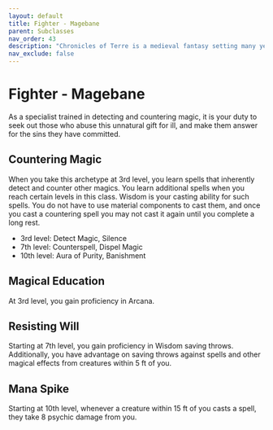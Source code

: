 ```yaml
---
layout: default
title: Fighter - Magebane
parent: Subclasses
nav_order: 43
description: "Chronicles of Terre is a medieval fantasy setting many years in the writing."
nav_exclude: false
---
```


# Fighter - Magebane

As a specialist trained in detecting and countering magic, it is your duty to seek out those who abuse this unnatural gift for ill, and make them answer for the sins they have committed.

## Countering Magic

When you take this archetype at 3rd level, you learn spells that inherently detect and counter other magics. You learn additional spells when you reach certain levels in this class. Wisdom is your casting ability for such spells. You do not have to use material components to cast them, and once you cast a countering spell you may not cast it again until you complete a long rest.
- 3rd level: Detect Magic, Silence
- 7th level: Counterspell, Dispel Magic
- 10th level: Aura of Purity, Banishment

## Magical Education

At 3rd level, you gain proficiency in Arcana.

## Resisting Will

Starting at 7th level, you gain proficiency in Wisdom saving throws. Additionally, you have advantage on saving throws against spells and other magical effects from creatures within 5 ft of you.

## Mana Spike

Starting at 10th level, whenever a creature within 15 ft of you casts a spell, they take 8 psychic damage from you.